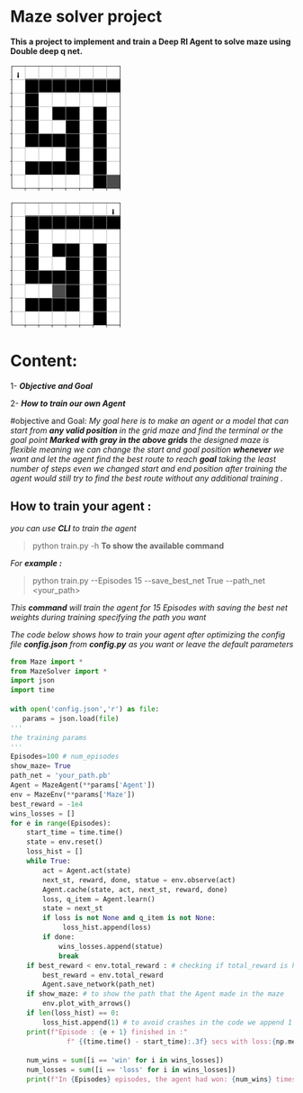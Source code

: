 # Maze solver project
**This a project to implement and train a  Deep Rl Agent to solve maze using Double deep q net.**


![](https://github.com/mohame54/MazeSolever/blob/main/Gifs/test.gif)            


![](https://github.com/mohame54/MazeSolever/blob/main/Gifs/test2.gif)



# Content:

1- ***Objective and Goal***

2- ***How to train our own Agent***

#objective and Goal:
*My goal here is to make an agent or a model that can start from **any valid position** in the grid maze and find the terminal or the goal point ***Marked with gray in the above grids*** the designed maze is flexible meaning we can change the start and  goal position ***whenever*** we want and let the agent find the best route to reach ***goal*** taking the least number of steps even we changed start and end position after training the agent would still try to find the best route without any additional training .*

## How to train your agent :
*you can use ***CLI*** to train the agent*
> python train.py -h   **To show the available command**

*For ***example :**** 
> python train.py --Episodes 15 --save_best_net True --path_net <your_path>

*This ***command*** will train the agent for 15 Episodes with saving the best net weights during training specifying the path you want*


*The code below shows  how to train your agent after optimizing the config file ***config.json*** from ***config.py***  as you want or leave the default parameters*
```python
from Maze import *
from MazeSolver import *
import json
import time

with open('config.json','r') as file:
   params = json.load(file)
'''
the training params
'''   
Episodes=100 # num_episodes
show_maze= True
path_net = 'your_path.pb'
Agent = MazeAgent(**params['Agent'])
env = MazeEnv(**params['Maze']) 
best_reward = -1e4
wins_losses = []
for e in range(Episodes):
    start_time = time.time()
    state = env.reset()
    loss_hist = []
    while True:
        act = Agent.act(state)
        next_st, reward, done, statue = env.observe(act)
        Agent.cache(state, act, next_st, reward, done)
        loss, q_item = Agent.learn()
        state = next_st
        if loss is not None and q_item is not None:
             loss_hist.append(loss)
        if done:
            wins_losses.append(statue)
            break
    if best_reward < env.total_reward : # checking if total_reward is higher to save the net which made the biggest reward
        best_reward = env.total_reward
        Agent.save_network(path_net)
    if show_maze: # to show the path that the Agent made in the maze
        env.plot_with_arrows()
    if len(loss_hist) == 0:
        loss_hist.append(1) # to avoid crashes in the code we append 1 during the first episodes of training as there is no loss to measure in this time
    print(f"Episode : {e + 1} finished in :"
              f" {(time.time() - start_time):.3f} secs with loss:{np.mean(loss_hist):.3f}, total_reward:{env.total_reward:.3f} taking steps: {env.steps} step\n")

    num_wins = sum([i == 'win' for i in wins_losses])
    num_losses = sum([i == 'loss' for i in wins_losses])
    print(f"In {Episodes} episodes, the agent had won: {num_wins} times and lost: {num_losses} times.")
  
```

